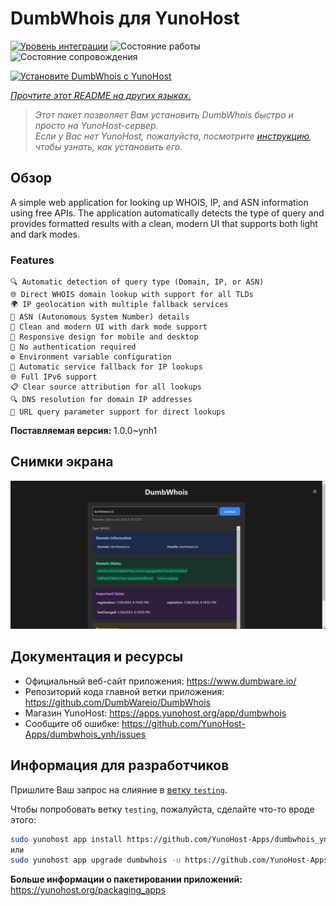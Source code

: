 <!--
Важно: этот README был автоматически сгенерирован <https://github.com/YunoHost/apps/tree/master/tools/readme_generator>
Он НЕ ДОЛЖЕН редактироваться вручную.
-->

# DumbWhois для YunoHost

[![Уровень интеграции](https://apps.yunohost.org/badge/integration/dumbwhois)](https://ci-apps.yunohost.org/ci/apps/dumbwhois/)
![Состояние работы](https://apps.yunohost.org/badge/state/dumbwhois)
![Состояние сопровождения](https://apps.yunohost.org/badge/maintained/dumbwhois)

[![Установите DumbWhois с YunoHost](https://install-app.yunohost.org/install-with-yunohost.svg)](https://install-app.yunohost.org/?app=dumbwhois)

*[Прочтите этот README на других языках.](./ALL_README.md)*

> *Этот пакет позволяет Вам установить DumbWhois быстро и просто на YunoHost-сервер.*  
> *Если у Вас нет YunoHost, пожалуйста, посмотрите [инструкцию](https://yunohost.org/install), чтобы узнать, как установить его.*

## Обзор

A simple web application for looking up WHOIS, IP, and ASN information using free APIs. The application automatically detects the type of query and provides formatted results with a clean, modern UI that supports both light and dark modes.

### Features

    🔍 Automatic detection of query type (Domain, IP, or ASN)
    🌐 Direct WHOIS domain lookup with support for all TLDs
    🌍 IP geolocation with multiple fallback services
    🔢 ASN (Autonomous System Number) details
    🎨 Clean and modern UI with dark mode support
    📱 Responsive design for mobile and desktop
    🚫 No authentication required
    ⚙️ Environment variable configuration
    🔄 Automatic service fallback for IP lookups
    🌐 Full IPv6 support
    📋 Clear source attribution for all lookups
    🔍 DNS resolution for domain IP addresses
    🔗 URL query parameter support for direct lookups


**Поставляемая версия:** 1.0.0~ynh1

## Снимки экрана

![Снимок экрана DumbWhois](./doc/screenshots/screenshot.png)

## Документация и ресурсы

- Официальный веб-сайт приложения: <https://www.dumbware.io/>
- Репозиторий кода главной ветки приложения: <https://github.com/DumbWareio/DumbWhois>
- Магазин YunoHost: <https://apps.yunohost.org/app/dumbwhois>
- Сообщите об ошибке: <https://github.com/YunoHost-Apps/dumbwhois_ynh/issues>

## Информация для разработчиков

Пришлите Ваш запрос на слияние в [ветку `testing`](https://github.com/YunoHost-Apps/dumbwhois_ynh/tree/testing).

Чтобы попробовать ветку `testing`, пожалуйста, сделайте что-то вроде этого:

```bash
sudo yunohost app install https://github.com/YunoHost-Apps/dumbwhois_ynh/tree/testing --debug
или
sudo yunohost app upgrade dumbwhois -u https://github.com/YunoHost-Apps/dumbwhois_ynh/tree/testing --debug
```

**Больше информации о пакетировании приложений:** <https://yunohost.org/packaging_apps>
